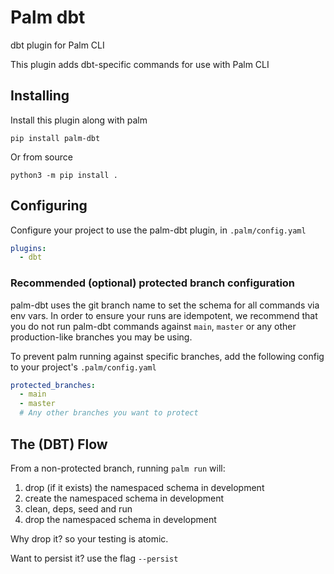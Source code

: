 # Palm dbt

dbt plugin for Palm CLI

This plugin adds dbt-specific commands for use with Palm CLI

## Installing

Install this plugin along with palm

`pip install palm-dbt`

Or from source

`python3 -m pip install .`

## Configuring

Configure your project to use the palm-dbt plugin, in `.palm/config.yaml`

```yaml
plugins:
  - dbt
```

### Recommended (optional) protected branch configuration

palm-dbt uses the git branch name to set the schema for all commands via env vars.
In order to ensure your runs are idempotent, we recommend that you do not run 
palm-dbt commands against `main`, `master` or any other production-like branches
you may be using.

To prevent palm running against specific branches, add the following config to
your project's `.palm/config.yaml`

```yaml
protected_branches:
  - main
  - master
  # Any other branches you want to protect
```

## The (DBT) Flow

From a non-protected branch, running `palm run` will:
1. drop (if it exists) the namespaced schema in development
2. create the namespaced schema in development
3. clean, deps, seed and run
4. drop the namespaced schema in development

Why drop it? so your testing is atomic. 

Want to persist it? use the flag `--persist`

